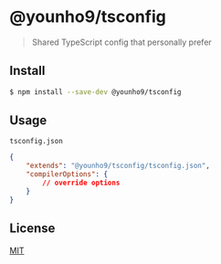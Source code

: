 # @younho9/tsconfig

> Shared TypeScript config that personally prefer

## Install

```sh
$ npm install --save-dev @younho9/tsconfig
```

## Usage

`tsconfig.json`

```json
{
	"extends": "@younho9/tsconfig/tsconfig.json",
	"compilerOptions": {
		// override options
	}
}
```

## License

[MIT](LICENSE)
